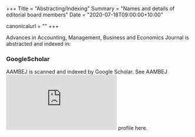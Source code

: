 +++
Title = "Abstracting/Indexing"
Summary = "Names and details of editorial board members"
Date = "2020-07-18T09:00:00+10:00"

canonicalurl = ""
+++

Advances in Accounting, Management, Business and Economics Journal is abstracted and  indexed in:

### GoogleScholar

AAMBEJ is scanned and indexed by Google Scholar. See AAMBEJ [![google-scholar-icon](https://icon-library.net/icon/google-scholar-icon-23.html)](https://orcid.org/) profile here.

